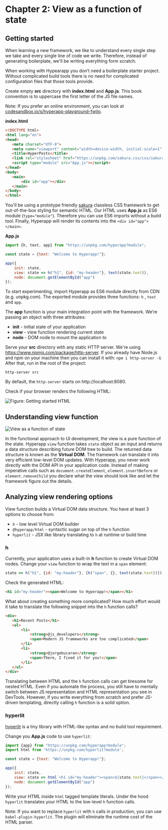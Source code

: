 # Chapter 2: View as a function of state

## Getting started

When learning a new framework, we like to understand every single step we take and every single line of code we write.
Therefore, instead of generating boilerplate, we'll be writing everything form scratch.

When working with Hypearapp you don’t need a boilerplate starter project. Without complicated build tools there is no need for complicated configuration files that those tools provide.

Create empty **src** directory with **index.html** and **App.js**. This book convention is to 
uppercase the first letter of the JS file names.

Note: If you prefer an online environment, you can look at [codesandbox.io/s/hyperapp-playground-fwjlo](https://codesandbox.io/s/hyperapp-playground-fwjlo).

**index.html**
```html
<!DOCTYPE html>
<html lang="en">
<head>
   <meta charset="UTF-8">
   <meta name="viewport" content="width=device-width, initial-scale=1" />
   <title>HyperPosts</title>
   <link rel="stylesheet" href="https://unpkg.com/sakura.css/css/sakura.css" type="text/css">
   <script type="module" src="App.js"></script>
</head>
<body>
   <main>
       <div id="app"></div>
   </main>
</body>
</html>
```
You'll be using a prototype friendly [sakura](https://oxal.org/projects/sakura/) classless CSS framework to get
out-of-the-box styling for semantic HTML.
Our HTML uses **App.js** as ES6 module (`type="module"`). Therefore you can use ES6 imports without a build tool.
Finally, Hyperapp will render its contents into the  `<div id="app"></main>`.


**App.js**
```js
import {h, text, app} from "https://unpkg.com/hyperapp?module";

const state = {text: "Welcome to Hyperapp!"};

app({
    init: state,
    view: state => h("h1", {id: "my-header"}, text(state.text)),
    node: document.getElementById("app")
});
```
To start experimenting, import Hyperapp as ES6 module directly from CDN (e.g. unpkg.com).
The exported module provides three functions: `h` , `text` and `app`.

The **app** function is your main integration point with the framework.
We’re passing an object with three attributes:
* **init** - initial state of your application
* **view** - view function rendering current state
* **node** - DOM node to mount the application to

Serve your **src** directory with any static HTTP server. We're using https://www.npmjs.com/package/http-server.
If you already have Node.js and npm on your machine then you can install it with:
`
npm i http-server -G
`
After that, run in the root of the project:
```
http-server src
```

By default, the `http-server` starts on http://localhost:8080.

Check if your browser renders the following HTML:

![Figure: Getting started HTML](images/getting-started.png)

## Understanding view function

![View as a function of state](images/view.png)

In the functional approach to UI development, the view is a pure function of the state.
Hyperapp ```view``` function takes ```state``` object as an input and returns a data structure describing future DOM tree to build.
The returned data structure is known as the **Virtual DOM**. The framework can translate it into very efficient low-level DOM updates.
With Hyperapp, you never work directly with the DOM API in your application code.
Instead of making imperative calls such as ```document.createElement```, ```element.insertBefore``` or ```element.removeChild``` you declare
what the view should look like and let the framework figure out the details. 

## Analyzing view rendering options

View function builds a Virtual DOM data structure. You have at least 3 options to choose from:
* `h` - low level Virtual DOM builder
* `@hyperapp/html` - syntactic sugar on top of the `h` function
* `hyperlit` - JSX like library translating to `h` at runtime or build time


### h

Currently, your application uses a built-in **h** function to create Virtual DOM nodes.
Change your ```view``` function to wrap the text in a ```span``` element:
```js
state => h("h1", {id: "my-header"}, [h("span", {}, text(state.text))])
```
Check the generated HTML:
```html
<h1 id="my-header"><span>Welcome to Hyperapp!</span></h1>
```

What about creating something more complicated?
How much effort would it take to translate the following snippet into the `h` function calls?
```html
<div>
   <h1>Recent Posts</h1>
   <ul>
       <li>
           <strong>@js_developers</strong>
           <span>Modern JS frameworks are too complicated</span>
       </li>
       <li>
           <strong>@jorgebucaran</strong>
           <span>There, I fixed it for you!</span>
       </li>
   </ul>
</div>
```
Translating between HTML and the `h` function calls can get tiresome for nested HTML.
Even if you automate the process, you still have to mentally switch between JS representation and HTML representation you see in DevTools.
However, if you write everything from scratch and prefer JS-driven templating, directly calling ```h``` function is a solid option.

### hyperlit

[hyperlit](https://github.com/zaceno/hyperlit) is a tiny library with HTML-like syntax and no build tool requirement.

Change you **App.js** code to use `hyperlit`:
```js
import {app} from "https://unpkg.com/hyperapp?module";
import html from 'https://unpkg.com/hyperlit?module';

const state = {text: "Welcome to Hyperapp!"};

app({
    init: state,
    view: state => html`<h1 id="my-header"><span>${state.text}</span></h1>`,
    node: document.getElementById("app")
});
```
Write your HTML inside `html` tagged template literals. Under the hood `hyperlit` translates your HTML to the low-level `h` function calls.

Note: If you want to replace `hyperlit` with ```h``` calls in production, you can use `babel-plugin-hyperlit`. The plugin will
eliminate the runtime cost of the HTML parser.

